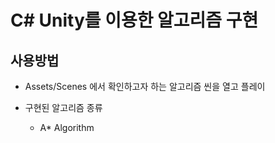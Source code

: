 # C# Unity를 이용한 알고리즘 구현

## 사용방법
* Assets/Scenes 에서 확인하고자 하는 알고리즘 씬을 열고 플레이

* 구현된 알고리즘 종류
    * A* Algorithm